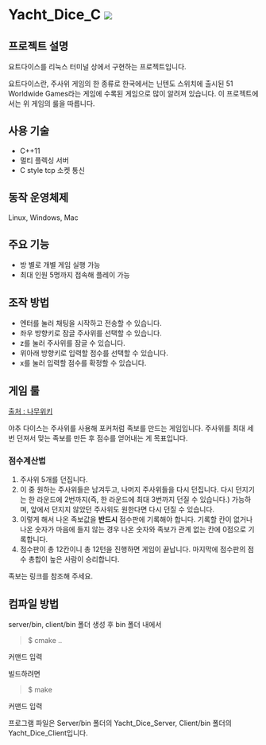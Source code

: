 <h1> Yacht_Dice_C <a href="https://github.com/dongcheolpark/Yacht_Dice_C/blob/master/LICENSE"><img src="https://img.shields.io/badge/license-MIT-4aaa4a"></a></h1>

## 프로젝트 설명

요트다이스를 리눅스 터미널 상에서 구현하는 프로젝트입니다.

요트다이스란, 주사위 게임의 한 종류로 한국에서는 닌텐도 스위치에 출시된 51 Worldwide Games라는 게임에 수록된 게임으로 많이 알려져 있습니다. 이 프로젝트에서는 위 게임의 룰을 따릅니다. 

## 사용 기술
 - C++11
 - 멀티 플렉싱 서버
 - C style tcp 소켓 통신 

## 동작 운영체제
Linux, Windows, Mac

## 주요 기능
- 방 별로 개별 게임 실행 가능
- 최대 인원 5명까지 접속해 플레이 가능

## 조작 방법
- 엔터를 눌러 채팅을 시작하고 전송할 수 있습니다.
- 좌우 방향키로 잠글 주사위를 선택할 수 있습니다.
- z를 눌러 주사위를 잠글 수 있습니다.
- 위아래 방향키로 입력할 점수를 선택할 수 있습니다.
- x를 눌러 입력할 점수를 확정할 수 있습니다.

## 게임 룰
[출처 : 나무위키](https://namu.wiki/w/%EC%9A%94%ED%8A%B8(%EA%B2%8C%EC%9E%84)?from=%EC%95%BC%EC%B6%94#s-2)

야추 다이스는 주사위를 사용해 포커처럼 족보를 만드는 게임입니다. 주사위를 최대 세번 던져서 맞는 족보를 만든 후 점수를 얻어내는 게 목표입니다.

### 점수계산법 

1. 주사위 5개를 던집니다. 
2. 이 중 원하는 주사위들은 남겨두고, 나머지 주사위들을 다시 던집니다. 다시 던지기는 한 라운드에 2번까지(즉, 한 라운드에 최대 3번까지 던질 수 있습니다.) 가능하며, 앞에서 던지지 않았던 주사위도 원한다면 다시 던질 수 있습니다.
3. 이렇게 해서 나온 족보값을 <strong>반드시</strong> 점수판에 기록해야 합니다. 기록할 칸이 없거나 나온 숫자가 마음에 들지 않는 경우 나온 숫자와 족보가 관계 없는 칸에 0점으로 기록합니다.
4. 점수판이 총 12칸이니 총 12턴을 진행하면 게임이 끝납니다. 마지막에 점수판의 점수 총합이 높은 사람이 승리합니다.

족보는 링크를 참조해 주세요.

## 컴파일 방법
server/bin, client/bin 폴더 생성 후 bin 폴더 내에서 
>$ cmake ..

커맨드 입력

빌드하려면 
>$ make 

커맨드 입력

프로그램 파일은 Server/bin 폴더의 Yacht_Dice_Server, Client/bin 폴더의 Yacht_Dice_Client입니다.


